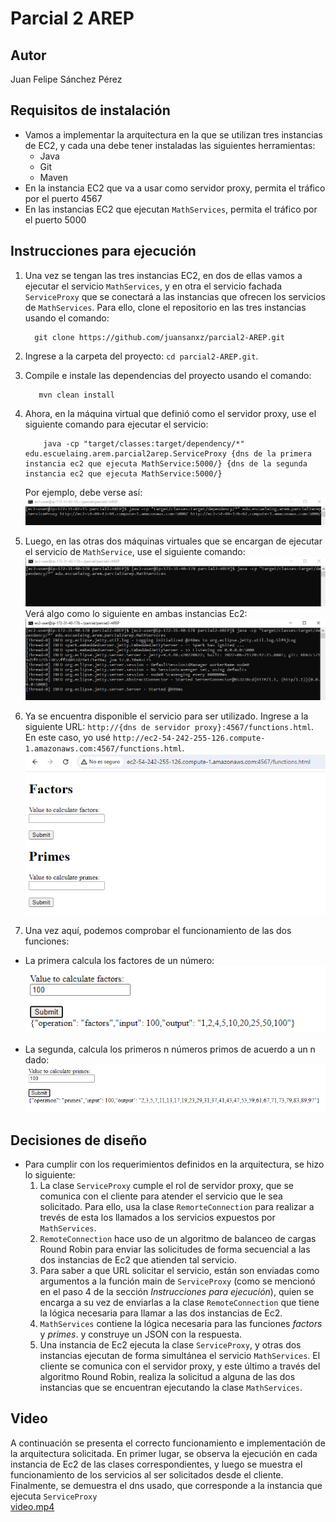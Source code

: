 # Parcial 2 AREP

## Autor
Juan Felipe Sánchez Pérez

## Requisitos de instalación
* Vamos a implementar la arquitectura en la que se utilizan tres instancias de EC2, y cada una debe tener instaladas las siguientes herramientas: 
  * Java
  * Git
  * Maven
* En la instancia EC2 que va a usar como servidor proxy, permita el tráfico por el puerto 4567
* En las instancias EC2 que ejecutan `MathServices`, permita el tráfico por el puerto 5000

## Instrucciones para ejecución 
1. Una vez se tengan las tres instancias EC2, en dos de ellas vamos a ejecutar el servicio `MathServices`, y en otra el servicio fachada `ServiceProxy` que se conectará a las instancias que ofrecen los servicios de `MathServices`.
   Para ello, clone el repositorio en las tres instancias usando el comando:
    ```
      git clone https://github.com/juansanxz/parcial2-AREP.git
    ```

2. Ingrese a la carpeta del proyecto: `cd parcial2-AREP.git`.
3. Compile e instale las dependencias del proyecto usando el comando: 
   ```
      mvn clean install
   ```
4. Ahora, en la máquina virtual que definió como el servidor proxy, use el siguiente comando para ejecutar el servicio:
   ```
       java -cp "target/classes:target/dependency/*" edu.escuelaing.arem.parcial2arep.ServiceProxy {dns de la primera instancia ec2 que ejecuta MathService:5000/} {dns de la segunda instancia ec2 que ejecuta MathService:5000/}
   ```
    Por ejemplo, debe verse así:  
   ![img.png](img/img.png)  
  
5. Luego, en las otras dos máquinas virtuales que se encargan de ejecutar el servicio de `MathService`, use el siguiente comando:  
  ![img_1.png](img/img_1.png)  
  Verá algo como lo siguiente en ambas instancias Ec2:  
   ![img_2.png](img/img_2.png)  

6. Ya se encuentra disponible el servicio para ser utilizado. Ingrese a la siguiente URL: `http://{dns de servidor proxy}:4567/functions.html`. En este caso, yo usé `http://ec2-54-242-255-126.compute-1.amazonaws.com:4567/functions.html`.  
  ![img_3.png](img/img_3.png)  

7. Una vez aquí, podemos comprobar el funcionamiento de las dos funciones:  
  * La primera calcula los factores de un número:  
    ![img_4.png](img/img_4.png)  
  
  * La segunda, calcula los primeros n números primos de acuerdo a un n dado:  
    ![img_5.png](img/img_5.png)  

## Decisiones de diseño

* Para cumplir con los requerimientos definidos en la arquitectura, se hizo lo siguiente:
  1. La clase `ServiceProxy` cumple el rol de servidor proxy, que se comunica con el cliente para atender el servicio que le sea solicitado. Para ello, usa la clase `RemorteConnection` para realizar a trevés de esta los llamados a los servicios expuestos por `MathServices`. 
  2. `RemoteConnection` hace uso de un algoritmo de balanceo de cargas  Round Robin para enviar las solicitudes de forma secuencial a las dos instancias de Ec2 que atienden tal servicio.  
  3. Para saber a que URL solicitar el servicio, están son enviadas como argumentos a la función main de `ServiceProxy` (como se mencionó en el paso 4 de la sección _Instrucciones para ejecución_), quien se encarga a su vez de enviarlas a la clase `RemoteConnection` que tiene la lógica necesaria para llamar a las dos instancias de Ec2.
  4. `MathServices` contiene la lógica necesaria para las funciones _factors_ y _primes_. y construye un JSON con la respuesta.
  5. Una instancia de Ec2 ejecuta la clase `ServiceProxy`, y otras dos instancias ejecutan de forma simultánea el servicio `MathServices`. El cliente se comunica con el servidor proxy, y este último a través del algoritmo Round Robin, realiza la solicitud a alguna de las dos instancias que se encuentran ejecutando la clase `MathServices`.

## Video

A continuación se presenta el correcto funcionamiento e implementación de la arquitectura solicitada. En primer lugar, se observa la ejecución en cada instancia de Ec2 de las clases correspondientes, y luego se muestra el funcionamiento de los servicios al ser solicitados desde el cliente. Finalmente, se demuestra el dns usado, que corresponde a la instancia que ejecuta `ServiceProxy`  
[video.mp4](img/video.mp4)

   
